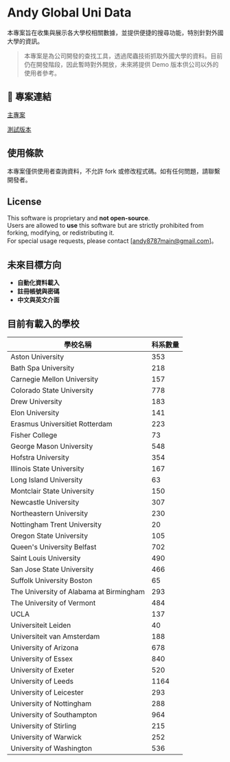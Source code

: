 # Andy Global Uni Data

本專案旨在收集與展示各大學校相關數據，並提供便捷的搜尋功能，特別針對外國大學的資訊。

> 本專案是為公司開發的查找工具，透過爬蟲技術抓取外國大學的資料。目前仍在開發階段，因此暫時對外開放，未來將提供 Demo 版本供公司以外的使用者參考。

## 📌 專案連結

[主專案](https://andy-globalunidata.github.io/main_project)

[測試版本](https://andy-globalunidata.github.io/test_project)

## 使用條款

本專案僅供使用者查詢資料，不允許 fork 或修改程式碼。如有任何問題，請聯繫開發者。

## License

This software is proprietary and **not open-source**.  
Users are allowed to **use** this software but are strictly prohibited from forking, modifying, or redistributing it.  
For special usage requests, please contact [andy8787main@gmail.com]。

## 未來目標方向

- **自動化資料載入**
- **註冊帳號與密碼**
- **中文與英文介面**

## 目前有載入的學校

| 學校名稱                          | 科系數量 |
|-----------------------------------|----------|
| Aston University                    | 353| 
| Bath Spa University                 | 218| 
| Carnegie Mellon University          | 157| 
| Colorado State University           | 778| 
| Drew University                     | 183| 
| Elon University                     | 141| 
| Erasmus Universitiet Rotterdam      | 223| 
| Fisher College                      |  73| 
| George Mason University             | 548| 
| Hofstra University                  | 354| 
| Illinois State University           | 167| 
| Long Island University              |  63| 
| Montclair State University          | 150| 
| Newcastle University                | 307| 
| Northeastern University             | 230| 
| Nottingham Trent University         |  20| 
| Oregon State University             | 105| 
| Queen's University Belfast          | 702| 
| Saint Louis University              | 490| 
| San Jose State University           | 466| 
| Suffolk University Boston           |  65| 
| The University of Alabama at Birmingham | 293| 
| The University of Vermont           | 484| 
| UCLA                                | 137| 
| Universiteit Leiden                 |  40| 
| Universiteit van Amsterdam          | 188| 
| University of Arizona               | 678| 
| University of Essex                 | 840| 
| University of Exeter                | 520| 
| University of Leeds                 |1164| 
| University of Leicester             | 293| 
| University of Nottingham            | 288| 
| University of Southampton           | 964| 
| University of Stirling              | 215| 
| University of Warwick               | 252| 
| University of Washington            | 536| 
